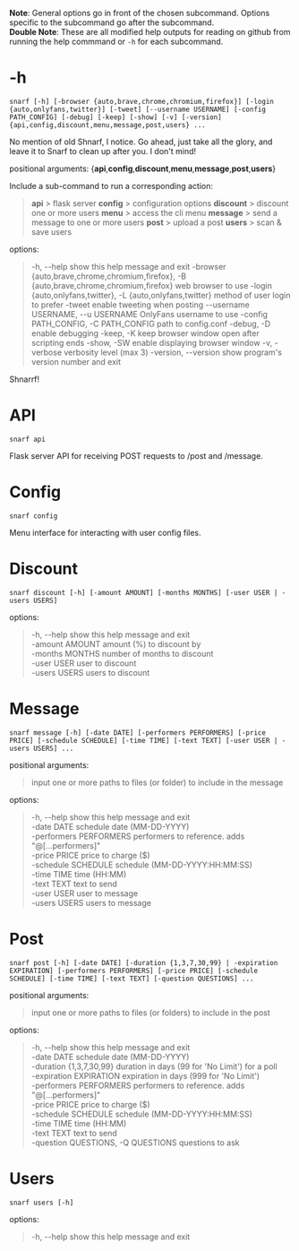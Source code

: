 **Note**: General options go in front of the chosen subcommand. Options specific to the subcommand go after the subcommand.  
**Double Note**: These are all modified help outputs for reading on github from running the help commmand or `-h` for each subcommand.

# -h

`snarf [-h] [-browser {auto,brave,chrome,chromium,firefox}] [-login {auto,onlyfans,twitter}] [-tweet] [--username USERNAME]
             [-config PATH_CONFIG] [-debug] [-keep] [-show] [-v] [-version]
             {api,config,discount,menu,message,post,users} ...`

No mention of old Shnarf, I notice. Go ahead, just take all the glory, and leave it to Snarf to clean up after you. I don't mind!  

positional arguments: {**api**,**config**,**discount**,**menu**,**message**,**post**,**users**}  

Include a sub-command to run a corresponding action:
>   **api**                 > flask server
>   **config**              > configuration options
>   **discount**            > discount one or more users
>   **menu**                > access the cli menu
>   **message**             > send a message to one or more users
>   **post**                > upload a post
>   **users**               > scan & save users

options:
> -h, --help            show this help message and exit
> -browser {auto,brave,chrome,chromium,firefox}, -B {auto,brave,chrome,chromium,firefox}	web browser to use
> -login {auto,onlyfans,twitter}, -L {auto,onlyfans,twitter}	method of user login to prefer
> -tweet                enable tweeting when posting
> --username USERNAME, --u USERNAME		OnlyFans username to use
> -config PATH_CONFIG, -C PATH_CONFIG	path to config.conf
> -debug, -D            enable debugging
> -keep, -K             keep browser window open after scripting ends
> -show, -SW            enable displaying browser window
> -v, -verbose          verbosity level (max 3)
> -version, --version   show program's version number and exit

Shnarrf!  

# API

`snarf api`

Flask server API for receiving POST requests to /post and /message. 

# Config

`snarf config`

Menu interface for interacting with user config files.

# Discount

`snarf discount [-h] [-amount AMOUNT] [-months MONTHS] [-user USER | -users USERS]`  

options:  
> -h, --help      show this help message and exit  
> -amount AMOUNT  amount (%) to discount by  
> -months MONTHS  number of months to discount  
> -user USER      user to discount  
> -users USERS    users to discount  

# Message

`snarf message [-h] [-date DATE] [-performers PERFORMERS] [-price PRICE] [-schedule SCHEDULE] [-time TIME] [-text TEXT] [-user USER | -users USERS] ... `  

positional arguments:  
> input                 one or more paths to files (or folder) to include in the message  

options:  
> -h, --help            show this help message and exit  
> -date DATE            schedule date (MM-DD-YYYY)  
> -performers PERFORMERS  performers to reference. adds "@[...performers]"  
> -price PRICE          price to charge ($)  
> -schedule SCHEDULE    schedule (MM-DD-YYYY:HH:MM:SS)  
> -time TIME            time (HH:MM)  
> -text TEXT            text to send  
> -user USER            user to message  
> -users USERS          users to message  

# Post

`snarf post [-h] [-date DATE] [-duration {1,3,7,30,99} | -expiration EXPIRATION] [-performers PERFORMERS] [-price PRICE] [-schedule SCHEDULE] [-time TIME] [-text TEXT] [-question QUESTIONS] ... `  

positional arguments:  
> input                 one or more paths to files (or folders) to include in the post  

options:  
> -h, --help            show this help message and exit  
> -date DATE            schedule date (MM-DD-YYYY)  
> -duration {1,3,7,30,99} duration in days (99 for 'No Limit') for a poll  
> -expiration EXPIRATION  expiration in days (999 for 'No Limit')  
> -performers PERFORMERS  performers to reference. adds "@[...performers]"  
> -price PRICE          price to charge ($)  
> -schedule SCHEDULE    schedule (MM-DD-YYYY:HH:MM:SS)  
> -time TIME            time (HH:MM)  
> -text TEXT            text to send  
> -question QUESTIONS, -Q QUESTIONS   questions to ask  

# Users

`snarf users [-h]`  

options:  
> -h, --help  show this help message and exit  
